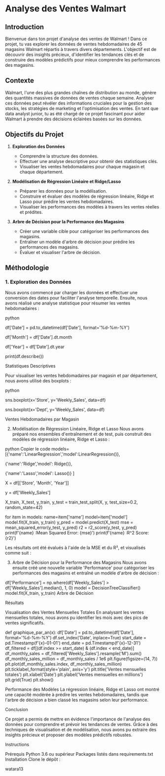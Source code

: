 
# Analyse des Ventes Walmart

## Introduction

Bienvenue dans ton projet d'analyse des ventes de Walmart ! Dans ce projet, tu vas explorer les données de ventes hebdomadaires de 45 magasins Walmart répartis à travers divers départements. L'objectif est de découvrir des insights précieux, d'identifier les tendances clés et de construire des modèles prédictifs pour mieux comprendre les performances des magasins.

## Contexte

Walmart, l'une des plus grandes chaînes de distribution au monde, génère des quantités massives de données de ventes chaque semaine. Analyser ces données peut révéler des informations cruciales pour la gestion des stocks, les stratégies de marketing et l'optimisation des ventes. En tant que data analyst junior, tu as été chargé de ce projet fascinant pour aider Walmart à prendre des décisions éclairées basées sur les données.

## Objectifs du Projet

1. **Exploration des Données**
    - Comprendre la structure des données.
    - Effectuer une analyse descriptive pour obtenir des statistiques clés.
    - Visualiser les ventes hebdomadaires pour chaque magasin et chaque département.

2. **Modélisation de Régression Linéaire et Ridge/Lasso**
    - Préparer les données pour la modélisation.
    - Construire et évaluer des modèles de régression linéaire, Ridge et Lasso pour prédire les ventes hebdomadaires.
    - Visualiser les performances des modèles à travers les ventes réelles et prédites.

3. **Arbre de Décision pour la Performance des Magasins**
    - Créer une variable cible pour catégoriser les performances des magasins.
    - Entraîner un modèle d'arbre de décision pour prédire les performances des magasins.
    - Évaluer et visualiser l'arbre de décision.

## Méthodologie

### 1. Exploration des Données

Nous avons commencé par charger les données et effectuer une conversion des dates pour faciliter l'analyse temporelle. Ensuite, nous avons réalisé une analyse statistique pour résumer les ventes hebdomadaires :

python

df['Date'] = pd.to_datetime(df['Date'], format='%d-%m-%Y')

df['Month'] = df['Date'].dt.month

df['Year'] = df['Date'].dt.year

print(df.describe())

Statistiques Descriptives

Pour visualiser les ventes hebdomadaires par magasin et par département, nous avons utilisé des boxplots :

python

sns.boxplot(x='Store', y='Weekly_Sales', data=df)

sns.boxplot(x='Dept', y='Weekly_Sales', data=df)

Ventes Hebdomadaires par Magasin

2. Modélisation de Régression Linéaire, Ridge et Lasso
Nous avons préparé nos ensembles d'entraînement et de test, puis construit des modèles de régression linéaire, Ridge et Lasso :

python
Copier le code
models=[{'name':'LinearRegression','model':LinearRegression()},

{'name':'Ridge','model': Ridge()},

{'name':'Lasso','model': Lasso()}
]

X = df[['Store', 'Month', 'Year']]

y = df['Weekly_Sales']

X_train, X_test, y_train, y_test = train_test_split(X, y, test_size=0.2, random_state=42)

for item in models:
    name=item['name']
    model=item['model']
    model.fit(X_train, y_train)
    y_pred = model.predict(X_test)
    mse = mean_squared_error(y_test, y_pred)
    r2 = r2_score(y_test, y_pred)
    print(f'{name} :Mean Squared Error: {mse}')
    print(f'{name} :R^2 Score: {r2}')

Les résultats ont été évalués à l'aide de la MSE et du R², et visualisés comme suit :

3. Arbre de Décision pour la Performance des Magasins
Nous avons ensuite créé une nouvelle variable 'Performance' pour catégoriser les performances des magasins et entraîné un modèle d'arbre de décision :


df['Performance'] = np.where(df['Weekly_Sales'] > df['Weekly_Sales'].median(), 1, 0)
model = DecisionTreeClassifier()
model.fit(X_train, y_train)
Arbre de Décision

Résultats

Visualisation des Ventes Mensuelles Totales
En analysant les ventes mensuelles totales, nous avons pu identifier les mois avec des pics de ventes significatifs.

def graphique_par_an(x):
    df['Date'] = pd.to_datetime(df['Date'], format='%d-%m-%Y')
    df.set_index('Date', inplace=True)
    start_date = pd.Timestamp(f'{x}-01-01')
    end_date = pd.Timestamp(f'{x}-12-31')
    df_filtered = df[(df.index >= start_date) & (df.index < end_date)]
    df_monthly_sales = df_filtered['Weekly_Sales'].resample('M').sum()
    df_monthly_sales_million = df_monthly_sales / 1e6
    plt.figure(figsize=(14, 7))
    plt.plot(df_monthly_sales.index, df_monthly_sales_million)
    plt.ticklabel_format(style='plain', axis='y')
    plt.title('Ventes mensuelles totales')
    plt.xlabel('Date')
    plt.ylabel('Ventes mensuelles en millions')
    plt.grid(True)
    plt.show()





Performance des Modèles
La régression linéaire, Ridge et Lasso ont montré une capacité modérée à prédire les ventes hebdomadaires, tandis que l'arbre de décision a bien classé les magasins selon leur performance.

Conclusion

Ce projet a permis de mettre en évidence l'importance de l'analyse des données pour comprendre et prévoir les tendances de ventes. Grâce à des techniques de visualisation et de modélisation, nous avons pu extraire des insights précieux et proposer des modèles prédictifs robustes.

Instructions

Prérequis
Python 3.6 ou supérieur
Packages listés dans requirements.txt
Installation
Clone le dépôt :


watara13
